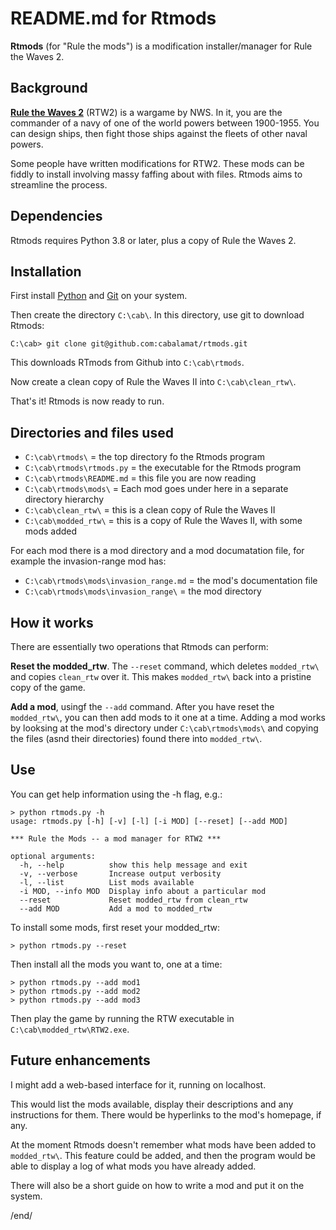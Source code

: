# README.md for Rtmods

**Rtmods** (for "Rule the mods") is a modification installer/manager for 
Rule the Waves 2.

## Background

[**Rule the Waves 2**](https://nwswargamingstore.net/shop/ols/products/nws-rule-the-waves-ii)
(RTW2) is a wargame by NWS. In it, you are the commander of a navy of one of the world 
powers between 1900-1955. You can design ships, then fight those ships against the fleets
of other naval powers.

Some people have written modifications for RTW2. These mods can be fiddly to 
install involving massy faffing about with files. Rtmods aims to streamline the 
process.

## Dependencies

Rtmods requires Python 3.8 or later, plus a copy of Rule the Waves 2.

## Installation

First install [Python](https://www.python.org/) 
and [Git](https://git-scm.com/) on your system.

Then create the directory `C:\cab\`. In this directory, use git to download Rtmods:

```
C:\cab> git clone git@github.com:cabalamat/rtmods.git
```

This downloads RTmods from Github into `C:\cab\rtmods`.

Now create a clean copy of Rule the Waves II into `C:\cab\clean_rtw\`.

That's it! Rtmods is now ready to run. 

## Directories and files used

* `C:\cab\rtmods\` = the top directory fo the Rtmods program
* `C:\cab\rtmods\rtmods.py` = the executable for the Rtmods program
* `C:\cab\rtmods\README.md` = this file you are now reading
* `C:\cab\rtmods\mods\` = Each mod goes under here in a separate directory hierarchy
* `C:\cab\clean_rtw\` = this is a clean copy of Rule the Waves II
* `C:\cab\modded_rtw\` = this is a copy of Rule the Waves II, with some mods added

For each mod there is a mod directory and a mod documatation file, for 
example the invasion-range mod has:

* `C:\cab\rtmods\mods\invasion_range.md` = the mod's documentation file
* `C:\cab\rtmods\mods\invasion_range\` = the mod directory

## How it works

There are essentially two operations that Rtmods can perform:

**Reset the modded_rtw**. The `--reset` command, which deletes `modded_rtw\` 
and copies `clean_rtw` over it. This makes `modded_rtw\` back into a pristine 
copy of the game.

**Add a mod**, usingf the `--add` command. After you have reset the `modded_rtw\`, 
you can then add mods to it one at a time. Adding a mod works by looksing at the 
mod's directory under `C:\cab\rtmods\mods\` and copying the files (asnd their 
directories) found there into `modded_rtw\`.

## Use

You can get help information using the -h flag, e.g.:

```
> python rtmods.py -h
usage: rtmods.py [-h] [-v] [-l] [-i MOD] [--reset] [--add MOD]

*** Rule the Mods -- a mod manager for RTW2 ***

optional arguments:
  -h, --help          show this help message and exit
  -v, --verbose       Increase output verbosity
  -l, --list          List mods available
  -i MOD, --info MOD  Display info about a particular mod
  --reset             Reset modded_rtw from clean_rtw
  --add MOD           Add a mod to modded_rtw
```

To install some mods, first reset your modded_rtw:

    > python rtmods.py --reset
    
Then install all the mods you want to, one at a time:

    > python rtmods.py --add mod1
    > python rtmods.py --add mod2
    > python rtmods.py --add mod3
    
Then play the game by running the RTW executable in `C:\cab\modded_rtw\RTW2.exe`.

## Future enhancements

I might add a web-based interface for it, running on localhost.

This would list the mods available, display their descriptions and any instructions
for them. There would be hyperlinks to the mod's homepage, if any.

At the moment Rtmods doesn't remember what mods have been added to `modded_rtw\`.
This feature could be added, and then the program would be able to
display a log of what mods you have already added.

There will also be a short guide on how to write a mod and put it on the system.


/end/
